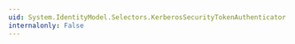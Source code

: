 ```yaml
---
uid: System.IdentityModel.Selectors.KerberosSecurityTokenAuthenticator.#ctor(System.Boolean)
internalonly: False
---
```


